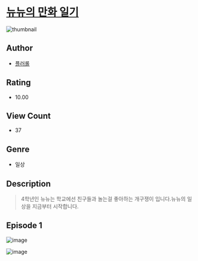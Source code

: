 # [뉴뉴의 만화 일기](https://comic.naver.com/challenge/list?titleId=811232)
![thumbnail](https://image-comic.pstatic.net/user_contents_data/challenge_comic/2023/05/25/367226/upload_7161112876079853619_480x623.jpeg)

## Author
- [플러롤](https://comic.naver.com/artistTitle?id=367226)

## Rating
- 10.00

## View Count
- 37

## Genre
- 일상

## Description
> 4학년인 뉴뉴는 학교에선 친구들과 놀는걸 좋아하는 개구쟁이 입니다.뉴뉴의 일상을 지금부터 시작합니다.


## Episode 1
![image](https://image-comic.pstatic.net/user_contents_data/challenge_comic/2023/05/25/367226/upload_7365972787350288738.jpeg)

![image](https://image-comic.pstatic.net/user_contents_data/challenge_comic/2023/05/25/367226/upload_3834077526816272441.jpeg)

